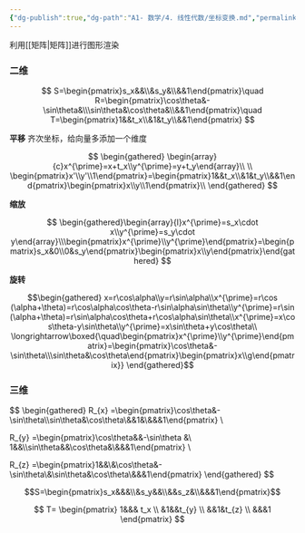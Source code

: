```yaml
---
{"dg-publish":true,"dg-path":"A1- 数学/4. 线性代数/坐标变换.md","permalink":"/A1- 数学/4. 线性代数/坐标变换/","dgPassFrontmatter":true,"noteIcon":"","created":"2024-07-30T11:16:43.000+08:00","updated":"2025-07-05T23:24:42.821+08:00"}
---
```



利用[[矩阵\|矩阵]]进行图形渲染

### 二维
$$
S=\begin{pmatrix}s_x&&\\&s_y&\\&&1\end{pmatrix}\quad R=\begin{pmatrix}\cos\theta&-\sin\theta&\\\sin\theta&\cos\theta&\\&&1\end{pmatrix}\quad T=\begin{pmatrix}1&&t_x\\&1&t_y\\&&1\end{pmatrix}
$$


**平移**
齐次坐标，给向量多添加一个维度

$$
\begin{gathered}
\begin{array}{c}x^{\prime}=x+t_x\\y^{\prime}=y+t_y\end{array}\\ \\
\begin{pmatrix}x'\\y'\\1\end{pmatrix}=\begin{pmatrix}1&&t_x\\&1&t_y\\&&1\end{pmatrix}\begin{pmatrix}x\\y\\1\end{pmatrix}\\
\end{gathered}
$$

**缩放**

$$
\begin{gathered}\begin{array}{l}x^{\prime}=s_x\cdot x\\y^{\prime}=s_y\cdot y\end{array}\\\begin{pmatrix}x^{\prime}\\y^{\prime}\end{pmatrix}=\begin{pmatrix}s_x&0\\0&s_y\end{pmatrix}\begin{pmatrix}x\\y\end{pmatrix}\end{gathered}
$$


**旋转**

$$\begin{gathered}
x=r\cos\alpha\\y=r\sin\alpha\\x^{\prime}=r\cos (\alpha+\theta)=r\cos\alpha\cos\theta-r\sin\alpha\sin\theta\\y^{\prime}=r\sin (\alpha+\theta)=r\sin\alpha\cos\theta+r\cos\alpha\sin\theta\\x^{\prime}=x\cos\theta-y\sin\theta\\y^{\prime}=x\sin\theta+y\cos\theta\\
\longrightarrow\boxed{\quad\begin{pmatrix}x^{\prime}\\y^{\prime}\end{pmatrix}=\begin{pmatrix}\cos\theta&-\sin\theta\\\sin\theta&\cos\theta\end{pmatrix}\begin{pmatrix}x\\g\end{pmatrix}}
\end{gathered}$$




### 三维
$$
\begin{gathered}
R_{x} =\begin{pmatrix}\cos\theta&-\sin\theta\\\sin\theta&\cos\theta\\&&1&\\&&&1\end{pmatrix} \\

R_{y} =\begin{pmatrix}\cos\theta&&-\sin\theta    &\\   1&&\\\sin\theta&&\cos\theta&\\&&&1\end{pmatrix} \\

R_{z} =\begin{pmatrix}1&&\\&\cos\theta&-\sin\theta\\&\sin\theta&\cos\theta\\&&&1\end{pmatrix} 
\end{gathered}
$$


$$S=\begin{pmatrix}s_x&&&\\&s_y&&\\&&s_z&\\&&&1\end{pmatrix}$$

$$
T= \begin{pmatrix}
1&&& t_x \\
&1&&t_{y} \\
&&1&t_{z} \\
&&&1
\end{pmatrix}
$$


